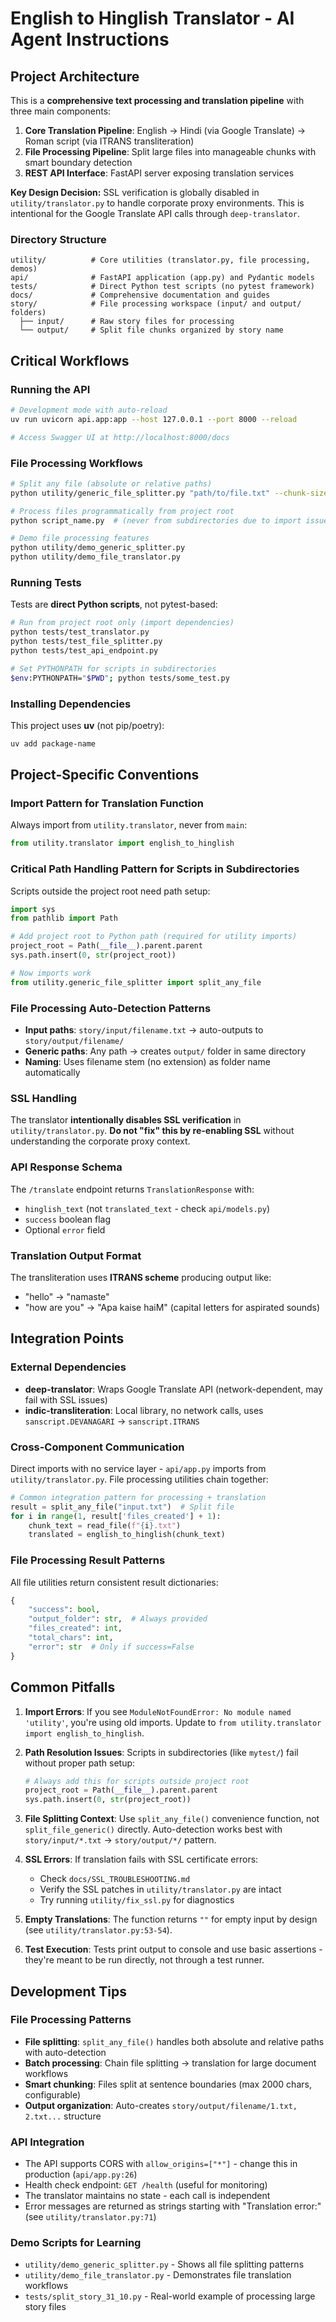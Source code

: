# English to Hinglish Translator - AI Agent Instructions

## Project Architecture

This is a **comprehensive text processing and translation pipeline** with three main components:

1. **Core Translation Pipeline**: English → Hindi (via Google Translate) → Roman script (via ITRANS transliteration)
2. **File Processing Pipeline**: Split large files into manageable chunks with smart boundary detection
3. **REST API Interface**: FastAPI server exposing translation services

**Key Design Decision:** SSL verification is globally disabled in `utility/translator.py` to handle corporate proxy environments. This is intentional for the Google Translate API calls through `deep-translator`.

### Directory Structure
```
utility/          # Core utilities (translator.py, file processing, demos)
api/              # FastAPI application (app.py) and Pydantic models
tests/            # Direct Python test scripts (no pytest framework)
docs/             # Comprehensive documentation and guides
story/            # File processing workspace (input/ and output/ folders)
  ├── input/      # Raw story files for processing
  └── output/     # Split file chunks organized by story name
```

## Critical Workflows

### Running the API
```bash
# Development mode with auto-reload
uv run uvicorn api.app:app --host 127.0.0.1 --port 8000 --reload

# Access Swagger UI at http://localhost:8000/docs
```

### File Processing Workflows
```bash
# Split any file (absolute or relative paths)
python utility/generic_file_splitter.py "path/to/file.txt" --chunk-size 2000

# Process files programmatically from project root
python script_name.py  # (never from subdirectories due to import issues)

# Demo file processing features
python utility/demo_generic_splitter.py
python utility/demo_file_translator.py
```

### Running Tests
Tests are **direct Python scripts**, not pytest-based:
```bash
# Run from project root only (import dependencies)
python tests/test_translator.py
python tests/test_file_splitter.py
python tests/test_api_endpoint.py

# Set PYTHONPATH for scripts in subdirectories
$env:PYTHONPATH="$PWD"; python tests/some_test.py
```

### Installing Dependencies
This project uses **uv** (not pip/poetry):
```bash
uv add package-name
```

## Project-Specific Conventions

### Import Pattern for Translation Function
Always import from `utility.translator`, never from `main`:
```python
from utility.translator import english_to_hinglish
```

### Critical Path Handling Pattern for Scripts in Subdirectories
Scripts outside the project root need path setup:
```python
import sys
from pathlib import Path

# Add project root to Python path (required for utility imports)
project_root = Path(__file__).parent.parent
sys.path.insert(0, str(project_root))

# Now imports work
from utility.generic_file_splitter import split_any_file
```

### File Processing Auto-Detection Patterns
- **Input paths**: `story/input/filename.txt` → auto-outputs to `story/output/filename/`
- **Generic paths**: Any path → creates `output/` folder in same directory
- **Naming**: Uses filename stem (no extension) as folder name automatically

### SSL Handling
The translator **intentionally disables SSL verification** in `utility/translator.py`. **Do not "fix" this by re-enabling SSL** without understanding the corporate proxy context.

### API Response Schema
The `/translate` endpoint returns `TranslationResponse` with:
- `hinglish_text` (not `translated_text` - check `api/models.py`)
- `success` boolean flag
- Optional `error` field

### Translation Output Format
The transliteration uses **ITRANS scheme** producing output like:
- "hello" → "namaste"  
- "how are you" → "Apa kaise haiM" (capital letters for aspirated sounds)

## Integration Points

### External Dependencies
- **deep-translator**: Wraps Google Translate API (network-dependent, may fail with SSL issues)
- **indic-transliteration**: Local library, no network calls, uses `sanscript.DEVANAGARI` → `sanscript.ITRANS`

### Cross-Component Communication
Direct imports with no service layer - `api/app.py` imports from `utility/translator.py`. File processing utilities chain together:
```python
# Common integration pattern for processing + translation
result = split_any_file("input.txt")  # Split file
for i in range(1, result['files_created'] + 1):
    chunk_text = read_file(f"{i}.txt")
    translated = english_to_hinglish(chunk_text)
```

### File Processing Result Patterns
All file utilities return consistent result dictionaries:
```python
{
    "success": bool,
    "output_folder": str,  # Always provided
    "files_created": int,
    "total_chars": int,
    "error": str  # Only if success=False
}
```

## Common Pitfalls

1. **Import Errors**: If you see `ModuleNotFoundError: No module named 'utility'`, you're using old imports. Update to `from utility.translator import english_to_hinglish`.

2. **Path Resolution Issues**: Scripts in subdirectories (like `mytest/`) fail without proper path setup:
   ```python
   # Always add this for scripts outside project root
   project_root = Path(__file__).parent.parent
   sys.path.insert(0, str(project_root))
   ```

3. **File Splitting Context**: Use `split_any_file()` convenience function, not `split_file_generic()` directly. Auto-detection works best with `story/input/*.txt` → `story/output/*/` pattern.

4. **SSL Errors**: If translation fails with SSL certificate errors:
   - Check `docs/SSL_TROUBLESHOOTING.md`
   - Verify the SSL patches in `utility/translator.py` are intact
   - Try running `utility/fix_ssl.py` for diagnostics

5. **Empty Translations**: The function returns `""` for empty input by design (see `utility/translator.py:53-54`).

6. **Test Execution**: Tests print output to console and use basic assertions - they're meant to be run directly, not through a test runner.

## Development Tips

### File Processing Patterns
- **File splitting**: `split_any_file()` handles both absolute and relative paths with auto-detection
- **Batch processing**: Chain file splitting → translation for large document workflows
- **Smart chunking**: Files split at sentence boundaries (max 2000 chars, configurable)
- **Output organization**: Auto-creates `story/output/filename/1.txt, 2.txt...` structure

### API Integration
- The API supports CORS with `allow_origins=["*"]` - change this in production (`api/app.py:26`)
- Health check endpoint: `GET /health` (useful for monitoring)
- The translator maintains no state - each call is independent
- Error messages are returned as strings starting with "Translation error:" (see `utility/translator.py:71`)

### Demo Scripts for Learning
- `utility/demo_generic_splitter.py` - Shows all file splitting patterns
- `utility/demo_file_translator.py` - Demonstrates file translation workflows
- `tests/split_story_31_10.py` - Real-world example of processing large story files
